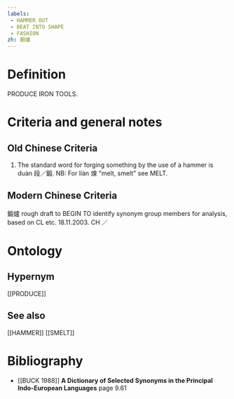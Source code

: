```yaml
---
labels: 
 - HAMMER OUT
 - BEAT INTO SHAPE
 - FASHION
zh: 鍛爐
---
```


# Definition
PRODUCE IRON TOOLS.
# Criteria and general notes
## Old Chinese Criteria
1. The standard word for forging something by the use of a hammer is duàn 段／鍛.
NB: For liàn 煉 "melt, smelt" see MELT.
## Modern Chinese Criteria
鍛爐
rough draft to BEGIN TO identify synonym group members for analysis, based on CL etc. 18.11.2003. CH ／
# Ontology

## Hypernym
[[PRODUCE]]
## See also
[[HAMMER]]
[[SMELT]]
# Bibliography
- [[BUCK 1988]]
**A Dictionary of Selected Synonyms in the Principal Indo-European Languages** page 9.61
